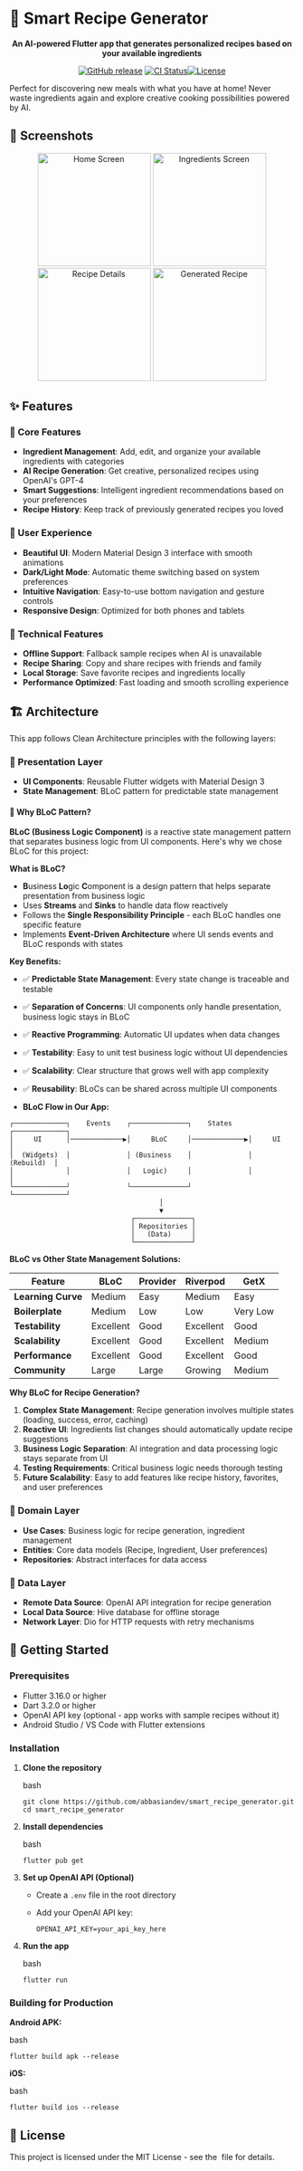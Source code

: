 🍳 Smart Recipe Generator
=========================

</p> <p align="center"> <strong>An AI-powered Flutter app that generates personalized recipes based on your available ingredients</strong> </p> <p align="center"> <a href="https://github.com/abbasiandev/smart_recipe_generator/releases"><img src="https://img.shields.io/github/v/release/abbasiandev/smart_recipe_generator" alt="GitHub release"></a> <a href="https://github.com/abbasiandev/smart_recipe_generator/actions"><img src="https://img.shields.io/github/actions/workflow/status/abbasiandev/smart_recipe_generator/ci.yml" alt="CI Status"></a><a href="https://github.com/abbasiandev/smart_recipe_generator/blob/main/LICENSE"><img src="https://img.shields.io/github/license/abbasiandev/smart_recipe_generator" alt="License"></a> </p>

Perfect for discovering new meals with what you have at home! Never waste ingredients again and explore creative cooking possibilities powered by AI.

📸 Screenshots
--------------

<p align="center"> <img src="screenshots/home_screen.png" alt="Home Screen" width="200"/> <img src="screenshots/ingredients_screen.png" alt="Ingredients Screen" width="200"/> <img src="screenshots/recipe_details.png" alt="Recipe Details" width="200"/> <img src="screenshots/generated_recipe.png" alt="Generated Recipe" width="200"/> </p>

✨ Features
----------

### 🥗 Core Features

-   **Ingredient Management**: Add, edit, and organize your available ingredients with categories
-   **AI Recipe Generation**: Get creative, personalized recipes using OpenAI's GPT-4
-   **Smart Suggestions**: Intelligent ingredient recommendations based on your preferences
-   **Recipe History**: Keep track of previously generated recipes you loved

### 🎨 User Experience

-   **Beautiful UI**: Modern Material Design 3 interface with smooth animations
-   **Dark/Light Mode**: Automatic theme switching based on system preferences
-   **Intuitive Navigation**: Easy-to-use bottom navigation and gesture controls
-   **Responsive Design**: Optimized for both phones and tablets

### 🔧 Technical Features

-   **Offline Support**: Fallback sample recipes when AI is unavailable
-   **Recipe Sharing**: Copy and share recipes with friends and family
-   **Local Storage**: Save favorite recipes and ingredients locally
-   **Performance Optimized**: Fast loading and smooth scrolling experience

🏗️ Architecture
----------------

This app follows Clean Architecture principles with the following layers:

### 📱 Presentation Layer

-   **UI Components**: Reusable Flutter widgets with Material Design 3
-   **State Management**: BLoC pattern for predictable state management

#### 🧩 Why BLoC Pattern?

**BLoC (Business Logic Component)** is a reactive state management pattern that separates business logic from UI components. Here's why we chose BLoC for this project:

**What is BLoC?**

-   **B**usiness **Lo**gic **C**omponent is a design pattern that helps separate presentation from business logic
-   Uses **Streams** and **Sinks** to handle data flow reactively
-   Follows the **Single Responsibility Principle** - each BLoC handles one specific feature
-   Implements **Event-Driven Architecture** where UI sends events and BLoC responds with states

**Key Benefits:**

-   ✅ **Predictable State Management**: Every state change is traceable and testable
-   ✅ **Separation of Concerns**: UI components only handle presentation, business logic stays in BLoC
-   ✅ **Reactive Programming**: Automatic UI updates when data changes
-   ✅ **Testability**: Easy to unit test business logic without UI dependencies
-   ✅ **Scalability**: Clear structure that grows well with app complexity
-   ✅ **Reusability**: BLoCs can be shared across multiple UI components

-   **BLoC Flow in Our App:**

```
┌─────────────┐    Events    ┌──────────────┐    States    ┌─────────────┐
│     UI      │─────────────▶│     BLoC     │─────────────▶│     UI      │
│  (Widgets)  │              │ (Business    │              │  (Rebuild)  │
│             │              │   Logic)     │              │             │
└─────────────┘              └──────────────┘              └─────────────┘
                                     │
                                     ▼
                              ┌──────────────┐
                              │ Repositories │
                              │   (Data)     │
                              └──────────────┘
```

**BLoC vs Other State Management Solutions:**

| Feature | BLoC | Provider | Riverpod | GetX |
| --- | --- | --- | --- | --- |
| **Learning Curve** | Medium | Easy | Medium | Easy |
| **Boilerplate** | Medium | Low | Low | Very Low |
| **Testability** | Excellent | Good | Excellent | Good |
| **Scalability** | Excellent | Good | Excellent | Medium |
| **Performance** | Excellent | Good | Excellent | Good |
| **Community** | Large | Large | Growing | Medium |

**Why BLoC for Recipe Generation?**

1.  **Complex State Management**: Recipe generation involves multiple states (loading, success, error, caching)
2.  **Reactive UI**: Ingredients list changes should automatically update recipe suggestions
3.  **Business Logic Separation**: AI integration and data processing logic stays separate from UI
4.  **Testing Requirements**: Critical business logic needs thorough testing
5.  **Future Scalability**: Easy to add features like recipe history, favorites, and user preferences

### 🧠 Domain Layer

-   **Use Cases**: Business logic for recipe generation, ingredient management
-   **Entities**: Core data models (Recipe, Ingredient, User preferences)
-   **Repositories**: Abstract interfaces for data access

### 💾 Data Layer

-   **Remote Data Source**: OpenAI API integration for recipe generation
-   **Local Data Source**: Hive database for offline storage
-   **Network Layer**: Dio for HTTP requests with retry mechanisms

🚀 Getting Started
------------------

### Prerequisites

-   Flutter 3.16.0 or higher
-   Dart 3.2.0 or higher
-   OpenAI API key (optional - app works with sample recipes without it)
-   Android Studio / VS Code with Flutter extensions

### Installation

1.  **Clone the repository**

    bash

    ```
    git clone https://github.com/abbasiandev/smart_recipe_generator.git
    cd smart_recipe_generator
    ```

2.  **Install dependencies**

    bash

    ```
    flutter pub get
    ```

3.  **Set up OpenAI API (Optional)**
    -   Create a `.env` file in the root directory
    -   Add your OpenAI API key:

        ```
        OPENAI_API_KEY=your_api_key_here
        ```

4.  **Run the app**

    bash

    ```
    flutter run
    ```

### Building for Production

**Android APK:**

bash

```
flutter build apk --release
```

**iOS:**

bash

```
flutter build ios --release
```

📄 License
----------

This project is licensed under the MIT License - see the <LICENSE> file for details.
